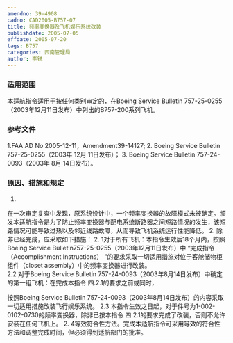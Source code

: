 ```yaml
---
amendno: 39-4908
cadno: CAD2005-B757-07
title: 频率变换器及飞机娱乐系统改装
publishdate: 2005-07-05
effdate: 2005-07-20
tags: B757
categories: 西南管理局
author: 李锐
---
```


### 适用范围 
本适航指令适用于按任何类别审定的，在Boeing Service Bulletin 757-25-0255（2003年12月11日发布）中列出的B757-200系列飞机。

### 参考文件
1.FAA 
AD No 2005-12-11，Amendment39-14127; 
2. Boeing Service Bulletin 757-25-0255（2003年 12月 11日发布）； 
3. Boeing Service Bulletin 757-24-0093（2003年 8月 14日发布）。


### 原因、措施和规定 
1.
在一次审定复查中发现，原系统设计中，一个频率变换器的故障模式未被确定。颁发本适航指令是为了防止频率变换器与配电系统断路器之间短路情况的发生，该短路情况可能导致过热以及邻近线路故障，从而导致飞机系统运行性能降低。 
2.
除非已经完成，应采取如下措施： 
2.
1对于所有飞机：本指令生效后18个月内，按照Boeing Service Bulletin757-25-0255（2003年12月11日发布）中 “完成指令（Accomplishment Instructions） ”的要求采取一切适用措施对位于客舱储物柜组件（closet assembly）中的频率变换器进行改装。  
2.2 
对于Boeing Service Bulletin 757-24-0093（2003年8月14日发布）中确定的第一组飞机：在完成本指令
四.2.1的要求之前或同时，

  
按照Boeing Service Bulletin 757-24-0093（2003年8月14日发布）的内容采取一切适用措施改装飞行娱乐系统。 
2.3
 本指令生效之日起，对于件号为1-002-0102-0730的频率变换器，除非已按本指令
四.2.1的要求完成了改装，否则不允许安装在任何飞机上。 
2.
4等效符合性方法。完成本适航指令可采用等效的符合性方法和调整完成时间，但必须得到适航部门的批准。 

